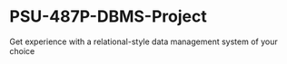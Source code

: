 # PSU-487P-DBMS-Project
Get experience with a relational-style data management system of your choice

